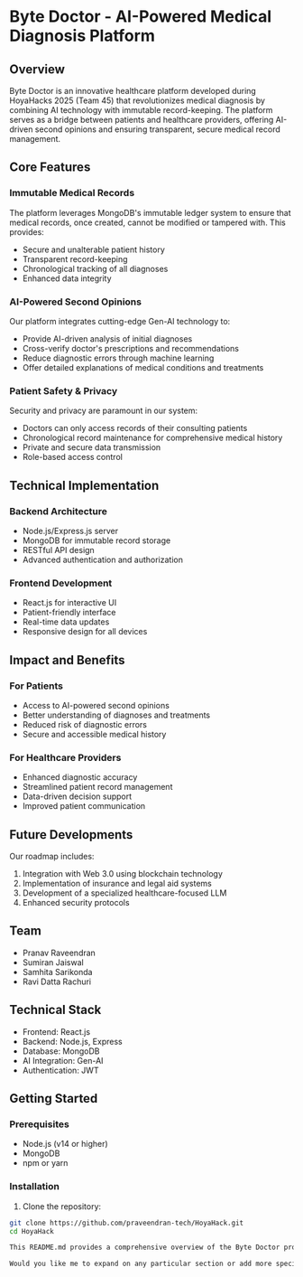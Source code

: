# Byte Doctor - AI-Powered Medical Diagnosis Platform

## Overview
Byte Doctor is an innovative healthcare platform developed during HoyaHacks 2025 (Team 45) that revolutionizes medical diagnosis by combining AI technology with immutable record-keeping. The platform serves as a bridge between patients and healthcare providers, offering AI-driven second opinions and ensuring transparent, secure medical record management.

## Core Features

### Immutable Medical Records
The platform leverages MongoDB's immutable ledger system to ensure that medical records, once created, cannot be modified or tampered with. This provides:
- Secure and unalterable patient history
- Transparent record-keeping
- Chronological tracking of all diagnoses
- Enhanced data integrity

### AI-Powered Second Opinions
Our platform integrates cutting-edge Gen-AI technology to:
- Provide AI-driven analysis of initial diagnoses
- Cross-verify doctor's prescriptions and recommendations
- Reduce diagnostic errors through machine learning
- Offer detailed explanations of medical conditions and treatments

### Patient Safety & Privacy
Security and privacy are paramount in our system:
- Doctors can only access records of their consulting patients
- Chronological record maintenance for comprehensive medical history
- Private and secure data transmission
- Role-based access control

## Technical Implementation

### Backend Architecture
- Node.js/Express.js server
- MongoDB for immutable record storage
- RESTful API design
- Advanced authentication and authorization

### Frontend Development
- React.js for interactive UI
- Patient-friendly interface
- Real-time data updates
- Responsive design for all devices

## Impact and Benefits

### For Patients
- Access to AI-powered second opinions
- Better understanding of diagnoses and treatments
- Reduced risk of diagnostic errors
- Secure and accessible medical history

### For Healthcare Providers
- Enhanced diagnostic accuracy
- Streamlined patient record management
- Data-driven decision support
- Improved patient communication

## Future Developments
Our roadmap includes:
1. Integration with Web 3.0 using blockchain technology
2. Implementation of insurance and legal aid systems
3. Development of a specialized healthcare-focused LLM
4. Enhanced security protocols

## Team
- Pranav Raveendran
- Sumiran Jaiswal
- Samhita Sarikonda
- Ravi Datta Rachuri

## Technical Stack
- Frontend: React.js
- Backend: Node.js, Express
- Database: MongoDB
- AI Integration: Gen-AI
- Authentication: JWT

## Getting Started

### Prerequisites
- Node.js (v14 or higher)
- MongoDB
- npm or yarn

### Installation
1. Clone the repository:
```bash
git clone https://github.com/praveendran-tech/HoyaHack.git
cd HoyaHack

This README.md provides a comprehensive overview of the Byte Doctor project, capturing its innovative features, technical implementation, and future roadmap. It maintains a professional tone while being informative and user-friendly. The structure follows standard documentation practices and includes all necessary information for both users and potential contributors.

Would you like me to expand on any particular section or add more specific technical details?